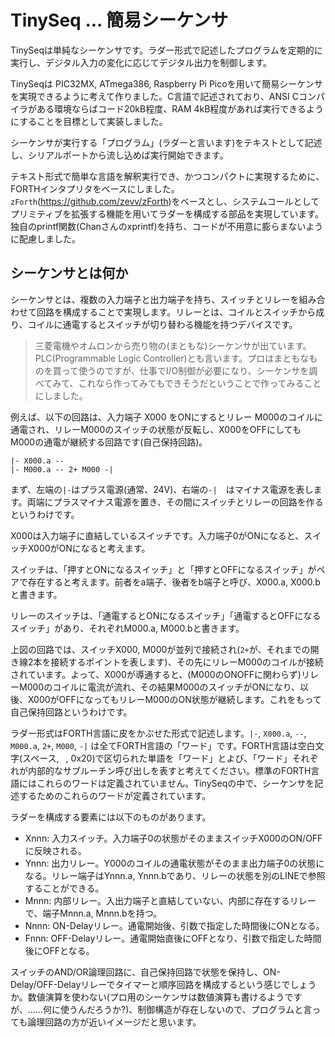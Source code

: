 # TinySeq ... 簡易シーケンサ

TinySeqは単純なシーケンサです。ラダー形式で記述したプログラムを定期的に実行し、デジタル入力の変化に応じてデジタル出力を制御します。

TinySeqは PIC32MX, ATmega386, Raspberry Pi Picoを用いて簡易シーケンサを実現できるように考えて作りました。C言語で記述されており、ANSI Cコンパイラがある環境ならばコード20kB程度、RAM 4kB程度があれば実行できるようにすることを目標として実装しました。

シーケンサが実行する「プログラム」(ラダーと言います)をテキストとして記述し、シリアルポートから流し込めば実行開始できます。

テキスト形式で簡単な言語を解釈実行でき、かつコンパクトに実現するために、FORTHインタプリタをベースにしました。
`zForth`(https://github.com/zevv/zForth)をベースとし、システムコールとしてプリミティブを拡張する機能を用いてラダーを構成する部品を実現しています。
独自のprintf関数(Chanさんのxprintf)を持ち、コードが不用意に膨らまないように配慮しました。

## シーケンサとは何か

シーケンサとは、複数の入力端子と出力端子を持ち、スイッチとリレーを組み合わせて回路を構成することで実現します。リレーとは、コイルとスイッチから成り、コイルに通電するとスイッチが切り替わる機能を持つデバイスです。

> 三菱電機やオムロンから売り物の(まともな)シーケンサが出ています。PLC(Programmable Logic Controller)とも言います。プロはまともなものを買って使うのですが、仕事でI/O制御が必要になり、シーケンサを調べてみて、これなら作ってみてもできそうだということで作ってみることにしました。

例えば、以下の回路は、入力端子 X000 をONにするとリレー M000のコイルに通電され、リレーM000のスイッチの状態が反転し、X000をOFFにしてもM000の通電が継続する回路です(自己保持回路)。
```
|- X000.a --
|- M000.a -- 2+ M000 -|
```
まず、左端の`|-`はプラス電源(通常、24V)、右端の`-|`　はマイナス電源を表します。両端にプラスマイナス電源を置き、その間にスイッチとリレーの回路を作るというわけです。

X000は入力端子に直結しているスイッチです。入力端子0がONになると、スイッチX000がONになると考えます。

スイッチは、「押すとONになるスイッチ」と「押すとOFFになるスイッチ」がペアで存在すると考えます。前者をa端子、後者をb端子と呼び、X000.a, X000.b と書きます。

リレーのスイッチは、「通電するとONになるスイッチ」「通電するとOFFになるスイッチ」があり、それぞれM000.a, M000.bと書きます。

上図の回路では、スイッチX000, M000が並列で接続され(`2+`が、それまでの開き線2本を接続するポイントを表します)、その先にリレーM000のコイルが接続されています。よって、X000が導通すると、(M000のONOFFに関わらず)リレーM000のコイルに電流が流れ、その結果M000のスイッチがONになり、以後、X000がOFFになってもリレーM000のON状態が継続します。これをもって自己保持回路というわけです。

ラダー形式はFORTH言語に皮をかぶせた形式で記述します。`|-`, `X000.a`, `--`, `M000.a`, `2+`,  `M000`, `-|` は全てFORTH言語の「ワード」です。FORTH言語は空白文字(スペース, ` `, 0x20)で区切られた単語を「ワード」とよび、「ワード」それぞれが内部的なサブルーチン呼び出しを表すと考えてください。標準のFORTH言語にはこれらのワードは定義されていません。TinySeqの中で、シーケンサを記述するためのこれらのワードが定義されています。

ラダーを構成する要素には以下のものがあります。

* Xnnn: 入力スイッチ。入力端子0の状態がそのままスイッチX000のON/OFFに反映される。
* Ynnn: 出力リレー。Y000のコイルの通電状態がそのまま出力端子0の状態になる。リレー端子はYnnn.a, Ynnn.bであり、リレーの状態を別のLINEで参照することができる。
* Mnnn: 内部リレー。入出力端子と直結していない、内部に存在するリレーで、端子Mnnn.a, Mnnn.bを持つ。
* Nnnn: ON-Delayリレー。通電開始後、引数で指定した時間後にONとなる。
* Fnnn: OFF-Delayリレー。通電開始直後にOFFとなり、引数で指定した時間後にOFFとなる。

スイッチのAND/OR論理回路に、自己保持回路で状態を保持し、ON-Delay/OFF-Delayリレーでタイマーと順序回路を構成するという感じでしょうか。数値演算を使わない(プロ用のシーケンサは数値演算も書けるようですが、……何に使うんだろうか?)、制御構造が存在しないので、プログラムと言っても論理回路の方が近いイメージだと思います。
